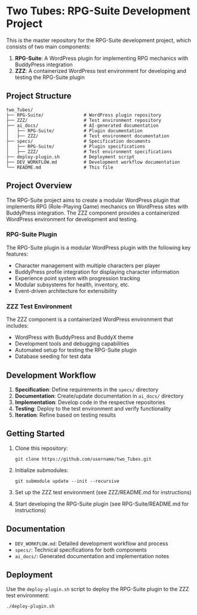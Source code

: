 # Two Tubes: RPG-Suite Development Project

This is the master repository for the RPG-Suite development project, which consists of two main components:

1. **RPG-Suite**: A WordPress plugin for implementing RPG mechanics with BuddyPress integration
2. **ZZZ**: A containerized WordPress test environment for developing and testing the RPG-Suite plugin

## Project Structure

```
two_Tubes/
├── RPG-Suite/               # WordPress plugin repository
├── ZZZ/                     # Test environment repository
├── ai_docs/                 # AI-generated documentation
│   ├── RPG-Suite/           # Plugin documentation
│   ├── ZZZ/                 # Test environment documentation
├── specs/                   # Specification documents
│   ├── RPG-Suite/           # Plugin specifications
│   ├── ZZZ/                 # Test environment specifications
├── deploy-plugin.sh         # Deployment script
├── DEV_WORKFLOW.md          # Development workflow documentation
└── README.md                # This file
```

## Project Overview

The RPG-Suite project aims to create a modular WordPress plugin that implements RPG (Role-Playing Game) mechanics on WordPress sites with BuddyPress integration. The ZZZ component provides a containerized WordPress environment for development and testing.

### RPG-Suite Plugin

The RPG-Suite plugin is a modular WordPress plugin with the following key features:

- Character management with multiple characters per player
- BuddyPress profile integration for displaying character information
- Experience point system with progression tracking
- Modular subsystems for health, inventory, etc.
- Event-driven architecture for extensibility

### ZZZ Test Environment

The ZZZ component is a containerized WordPress environment that includes:

- WordPress with BuddyPress and BuddyX theme
- Development tools and debugging capabilities
- Automated setup for testing the RPG-Suite plugin
- Database seeding for test data

## Development Workflow

1. **Specification**: Define requirements in the `specs/` directory
2. **Documentation**: Create/update documentation in `ai_docs/` directory
3. **Implementation**: Develop code in the respective repositories
4. **Testing**: Deploy to the test environment and verify functionality
5. **Iteration**: Refine based on testing results

## Getting Started

1. Clone this repository:
   ```
   git clone https://github.com/username/two_Tubes.git
   ```

2. Initialize submodules:
   ```
   git submodule update --init --recursive
   ```

3. Set up the ZZZ test environment (see ZZZ/README.md for instructions)

4. Start developing the RPG-Suite plugin (see RPG-Suite/README.md for instructions)

## Documentation

- `DEV_WORKFLOW.md`: Detailed development workflow and process
- `specs/`: Technical specifications for both components
- `ai_docs/`: Generated documentation and implementation notes

## Deployment

Use the `deploy-plugin.sh` script to deploy the RPG-Suite plugin to the ZZZ test environment:

```
./deploy-plugin.sh
```
